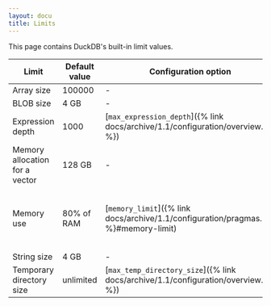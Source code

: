```yaml
---
layout: docu
title: Limits
---
```


This page contains DuckDB's built-in limit values.

| Limit | Default value | Configuration option | Comment |
|---|---|---|---|
| Array size | 100000 | - | |
| BLOB size | 4 GB | - | |
| Expression depth | 1000 | [`max_expression_depth`]({% link docs/archive/1.1/configuration/overview.md %}) | |
| Memory allocation for a vector | 128 GB | - | |
| Memory use | 80% of RAM | [`memory_limit`]({% link docs/archive/1.1/configuration/pragmas.md %}#memory-limit) | Note: This limit only applies to the buffer manager. |
| String size | 4 GB | - | |
| Temporary directory size | unlimited | [`max_temp_directory_size`]({% link docs/archive/1.1/configuration/overview.md %}) | |